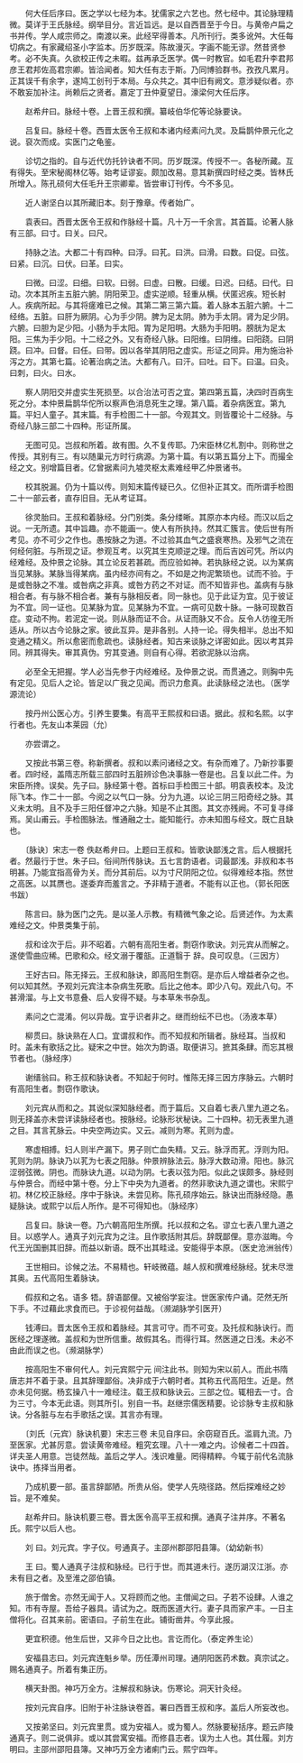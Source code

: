 <!-- { "loadSidebar": true } -->
　　何大任后序曰。医之学以七经为本。犹儒家之六艺也。然七经中。其论脉理精微。莫详于王氏脉经。纲举目分。言近旨远。是以自西晋至于今日。与黄帝卢扁之书并传。学人咸宗师之。南渡以来。此经罕得善本。凡所刊行。类多讹舛。大任每切病之。有家藏绍圣小字监本。历岁既深。陈故漫灭。字画不能无谬。然昔贤参考。必不失真。久欲校正传之未暇。兹再承乏医学。偶一时教官。如毛君升李君邦彦王君邦佐高君宗卿。皆洽闻者。知大任有志于斯。乃同博验群书。孜孜凡累月。正其误千有余字，遂鸠工创刊于本局。与众共之。其中旧有阙文。意涉疑似者。亦不敢妄加补注。尚赖后之贤者。嘉定丁丑仲夏望日。濠梁何大任后序。

　　赵希弁曰。脉经十卷。上晋王叔和撰。纂岐伯华佗等论脉要诀。

　　吕复曰。脉经十卷。西晋太医令王叔和本诸内经素问九灵。及扁鹊仲景元化之说。裒次而成。实医门之龟鉴。

　　诊切之指的。自与近代仿托钤诀者不同。历岁既深。传授不一。各秘所藏。互有得失。至宋秘阁林亿等。始考证谬妄。颇加改易。意其新撰四时经之类。皆林氏所增入。陈孔硕何大任毛升王宗卿辈。皆尝审订刊传。今不多见。

　　近人谢坚白以其所藏旧本。刻于豫章。传者始广。

　　袁表曰。西晋太医令王叔和作脉经十篇。凡十万一千余言。其首篇。论著人脉有三部。曰寸。曰关。曰尺。

　　持脉之法。大都二十有四种。曰浮。曰芤。曰洪。曰滑。曰数。曰促。曰弦。曰紧。曰沉。曰伏。曰革。曰实。

　　曰微。曰涩。曰细。曰软。曰弱。曰虚。曰散。曰缓。曰迟。曰结。曰代。曰动。次本其所主五脏六腑。阴阳荣卫。虚实逆顺。轻重从横。伏匿迟疾。短长射人。疾病所起。与其将瘥难已之候。其第二第三第六篇。着人脉本五脏六腑。十二经络。五脏。曰肝为厥阴。心为手少阴。脾为足太阴。肺为手太阴。肾为足少阴。六腑。曰胆为足少阳。小肠为手太阳。胃为足阳明。大肠为手阳明。膀胱为足太阳。三焦为手少阳。十二经之外。又有奇经八脉。曰阳维。曰阴维。曰阳跷。曰阴跷。曰冲。曰督。曰任。曰带。因以各举其阴阳之虚实。形证之同异。用为施治补泻之方。其第七篇。论著治病之法。大都有八。曰汗。曰吐。曰下。曰温。曰灸。曰刺，曰火。曰水。

　　察人阴阳交并虚实生死损至。以合治法可否之宜。第四第五篇，决四时百病生死之分。本仲景扁鹊华佗所以察声色消息死生之理。第八篇。着杂病医宜。第九篇。平妇人童子。其末篇。有手检图二十一部。今观其文。则皆覆论十二经脉。与奇经八脉三部二十四种。形证所属。

　　无图可见。岂叔和所着。故有图。久不复传耶。乃宋臣林亿札割中。则称世之传授。其别有三。有以随巢元方时行病源。为第十篇。有以第五篇分上下。而撮全经之文。别增篇目者。亿曾据素问九墟灵枢太素难经甲乙仲景诸书。

　　校其脱漏。仍为十篇以传。则知末篇传疑已久。亿但补正其文。而所谓手检图二十一部云者，直存旧目。无从考证耳。

　　徐灵胎曰。王叔和着脉经。分门别类。条分缕晰。其原亦本内经。而汉以后之说。一无所遗。其中旨趣。亦不能画一。使人有所执持。然其汇簇言。使后世有所考见。亦不可少之作也。愚按脉之为道。不过验其血气之盛衰寒热。及邪气之流在何经何脏。与所现之证。参观互考。以究其生克顺逆之理。而后吉凶可凭。所以内经难经。及仲景之论脉。其立论反若甚疏。而应验如神。若执脉经之说。以为某病当见某脉。某脉当得某病。虽内经亦间有之。不如是之拘泥繁琐也。试而不验。于是或咎脉之不准。或咎病之非真。或咎方药之不对证。而不知皆非也。盖病有与脉相合者。有与脉不相合者。兼有与脉相反者。同一脉也。见于此证为宜。见于彼证为不宜。同一证也。见某脉为宜。见某脉为不宜。一病可见数十脉。一脉可现数百症。变动不拘。若泥定一说。则从脉而证不合。从证而脉又不合。反令人彷徨无所适从。所以古今论脉之家。彼此互异。是非各别。人持一论。得失相半。总出不知变通之精义。所以愈密而愈疏也。读脉经者。知古来谈脉之详密如此。因以考其异同。辨其得失。审其真伪。穷其变通。则自有心得。若欲泥脉以治病。

　　必至全无把握。学人必当先参于内经难经。及仲景之说。而贯通之。则胸中先有定见。见后人之论。皆足以广我之见闻。而识力愈真。此读脉经之法也。（医学源流论）

　　按丹州公医心方。引养生要集。有高平王熙叔和曰语。据此。叔和名熙。以字行者也。先友山本莱园（允）

　　亦尝谓之。

　　又按此书第三卷。称新撰者。叔和以素问诸经之文。有杂而难了。乃新抄事要者。四时经，盖隋志所载三部四时五脏辨诊色决事脉一卷是也。吕复以此二件。为宋臣所搀。误矣。先子曰。脉经第十卷。首标曰手检图三十部。明袁表校本。及沈际飞本。作二十一部。今阅之以气口一脉。分为九道。以论三阴三阳奇经之脉。其义未太明。且不及手三阳任督冲之六脉。知是不止其图。其文亦残阙。不可复寻绎焉。吴山甫云。手检图脉法。惟通融之士。能知能行。亦未知图与经文。既亡且缺也。

　　〔脉诀〕宋志一卷 佚赵希弁曰。上题曰王叔和。皆歌诀鄙浅之言。后人根据托者。然最行于世。朱子曰。俗间所传脉诀。五七言韵语者。词最鄙浅。非叔和本书明甚。乃能宜指高骨为关。而分其前后。以为寸尺阴阳之位。似得难经本指。然世之高医。以其赝也。遂委弃而羞言之。予非精于道者。不能有以正也。（郭长阳医书跋）

　　陈言曰。脉为医门之先。是以圣人示教。有精微气象之论。后贤述作。为太素难经之文。仲景类集于前。

　　叔和诠次于后。非不昭着。六朝有高阳生者。剽窃作歌诀。刘元宾从而解之。遂使雪曲应稀。巴歌和众。经文溺于覆瓿。正道翳于 辞。良可叹息。（三因方）

　　王好古曰。陈无择云。王叔和脉诀，即高阳生剽窃。是亦后人增益者杂之也。何以知其然。予观刘元宾注本杂病生死歌。后比之他本。即少八句。观此八句。不甚滑溜。与上文书意叠、后人安得不疑。与本草朱书杂乱。

　　素问之亡混淆。何以异哉。宜乎识者非之。继而纷纭不已也。（汤液本草）

　　柳贯曰。脉诀熟在人口。宜谓叔和作。而不知叔和所辑者。脉经耳。当叔和时。盖未有歌括之比。疑宋之中世。始次为韵语。取便讲习。摭其条肆。而忘其根节者也。（脉经序）

　　谢缙翁曰。称王叔和脉诀者。不知起于何时。惟陈无择三因方序脉云。六朝时有高阳生者。剽窃作歌诀。

　　刘元宾从而和之。其说似深知脉经者。而于篇后。又自着七表八里九道之名。则无择盖亦未尝详读脉经者也。按脉经。论脉形状秘诀。二十四种。初无表里九道之目。其言芤脉云。中央空两边实。又云。减则为寒。芤则为虚。

　　寒虚相搏。妇人则半产漏下。男子则亡血失精。又云。脉浮而芤。浮则为阳。芤则为阴。脉诀乃以芤为七表之阳脉。仲景辨脉法云。脉浮大数动滑。阳也。脉沉涩弱弦微。阴也。而脉诀九道。以动为阴。七表以弦为阳。似此之误颇多。脉经则与仲景合。而经中第十卷。分上下中央为九道者。的然非歌诀九道之谓也。宋熙宁初。林亿校正脉经。序中于脉诀。未尝见称。陈孔硕序始云。脉诀出而脉经隐。愚疑脉诀。或熙宁以后人所作。是不可得知也。（脉经序）

　　吕复曰。脉诀一卷。乃六朝高阳生所撰。托以叔和之名。谬立七表八里九道之目。以惑学人。通真子刘元宾为之注。且作歌括附其后。辞既鄙俚。意亦滋晦。今代王光国删其旧辞。而益以新语。既不出其畦迳。安能得乎本原。（医史沧洲翁传）

　　王世相曰。诊候之法。不易精也。轩岐微蕴。越人叔和撰难经脉经。犹未尽泄其奥。五代高阳生着脉诀。

　　假叔和之名。语多 牾。辞语鄙俚。又被俗学妄注。世医家传户诵。茫然无所下手。不过藉此求食而已。于诊视何益哉。（濒湖脉学引医开）

　　钱溥曰。晋太医令王叔和着脉经。其言可守。而不可变。及托叔和脉诀行。而医经之理遂微。盖叔和为世所信重。故假其名。而得行耳。然医道之日浅。未必不由此而误之也。（濒湖脉学）

　　按高阳生不审何代人。刘元宾熙宁元 间注此书。则知为宋以前人。而此书隋唐志并不着于录。且其辞理鄙俗。决非成于六朝时者。其称五代高阳生。近是。然亦未见何据。杨玄操八十一难经注。载王叔和脉诀云。三部之位。辄相去一寸。合为三寸。今本无此语。则其所引。别自一书。赵继宗儒医精要。论诊脉专主叔和脉诀。分各脏与左右手歌括之误。其言亦有理。

　　〔刘氏（元宾）脉诀机要〕宋志三卷 未见自序曰。余窃窥百氏。滥肩九流。乃至医家。尤甚厉意。尝读黄帝难经。粗究玄理。八十一难之内。诊候者二十四首。详夫圣人用意。岂徒然哉。盖后之学人。浅识难量。罔得精粹。今辄于前代名流脉诀中。拣择当用者。

　　乃成机要一部。虽言辞鄙陋。所贵从俗。使学人先晓径路。然后探难经之妙旨。是不难矣。

　　赵希弁曰。脉诀机要三卷。晋太医令高平王叔和撰。通真子注并序。不著名氏。熙宁以后人也。

　　刘 曰。刘元宾。字子仪。号通真子。主邵州郡邵阳县簿。（幼幼新书）

　　王 曰。蜀人通真子注叔和脉经。已行于世。而其道未行。遂历湖汉江浙。亦未有目之者。及至淮之邵伯镇。

　　旅于僧舍。亦然无闻于人。又将顾而之他。主僧闻之曰。子若不设肆。人谁之知。市有寺屋。吾给子器具。请试为之。既而医道大行。妻子具而家产丰。一日主僧将化。召其来前。密语曰。子前生在此。铺街凿井。今享此报。

　　更宜积德。他生后世，又非今日之比也。言讫而化。（泰定养生论）

　　安福县志曰。刘元宾连魁乡举。历任潭州司理。通阴阳医药术数。真宗试之。赐名通真子。所着有集正历。

　　横天卦图。神巧万全方。注解叔和脉诀。伤寒论。洞天针灸经。

　　按刘元宾自序。旧附于补注脉诀卷首。署曰西晋王叔和序。盖后人所妄改也。

　　又按弟坚曰。刘元宾里贯。或为安福人。或为蜀人。然脉要秘括序。题云庐陵通真子。则二说俱非。或以其尝寓安福。而修县志者。误为土人也。其仕履。刘方明曰。主邵州邵阳县簿。又神巧万全方诸痢门云。熙宁四年。

